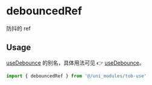 # debouncedRef

防抖的 ref

## Usage

[useDebounce](/tob-use/api/utilities/useDebounce) 的别名，具体用法可见 👉 [useDebounce](/tob-use/api/utilities/useDebounce)。

```js
import { debouncedRef } from '@/uni_modules/tob-use'
```

